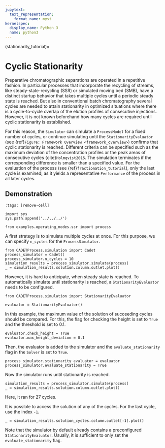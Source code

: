 ```yaml
---
jupytext:
  text_representation:
    format_name: myst
kernelspec:
  display_name: Python 3
  name: python3
---
```


(stationarity_tutorial)=
# Cyclic Stationarity
Preparative chromatographic separations are operated in a repetitive fashion.
In particular processes that incorporate the recycling of streams, like steady-state-recycling (SSR) or simulated moving bed (SMB), have a distinct startup behavior that takes multiple cycles until a periodic steady state is reached.
But also in conventional batch chromatography several cycles are needed to attain stationarity in optimized situations where there is a cycle-to-cycle overlap of the elution profiles of consecutive injections.
However, it is not known beforehand how many cycles are required until cyclic stationarity is established.

For this reason, the `Simulator` can simulate a `ProcessModel` for a fixed number of cycles, or continue simulating until the `StationarityEvaluator` (see {ref}`Figure: Framework Overview <framework_overview>`) confirms that cyclic stationarity is reached.
Different criteria can be specified such as the maximum deviation of the concentration profiles or the peak areas of consecutive cycles {cite}`Holmqvist2015`.
The simulation terminates if the corresponding difference is smaller than a specified value.
For the evaluation of the process (see {ref}`fractionation_tutorial`), only the last cycle is examined, as it yields a representative `Performance` of the process in all later cycles.

## Demonstration
<!-- To demonstrate this, a SSR process is considered (see {ref}`ssr`.) -->
```{code-cell} ipython3
:tags: [remove-cell]

import sys
sys.path.append('../../../')

from examples.operating_modes.ssr import process
```

A first strategy is to simulate multiple cycles at once.
For this purpose, we can specify `n_cycles` for the `ProcessSimulator`.

```{code-cell} ipython3
from CADETProcess.simulation import Cadet
process_simulator = Cadet()
process_simulator.n_cycles = 10
simulation_results = process_simulator.simulate(process)
_ = simulation_results.solution.column.outlet.plot()

```
However, it is hard to anticipate, when steady state is reached.
To automatically simulate until stationarity is reached, a `StationarityEvaluator` needs to be configured.

```{code-cell} ipython3
from CADETProcess.simulation import StationarityEvaluator

evaluator = StationarityEvaluator()
```

In this example, the maximum value of the solution of succeeding cycles should be compared. 
For this, the flag for checking the height is set to `True` and the threshold is set to $0.1$.

```{code-cell} ipython3
evaluator.check_height = True
evaluator.max_height_deviation = 0.1
```

Then, the evaluator is added to the simulator and the `evaluate_stationarity` flag in the `Solver` is set to `True`.

```{code-cell} ipython3
process_simulator.stationarity_evaluator = evaluator
process_simulator.evaluate_stationarity = True
```

Now the simulator runs until stationarity is reached.
```{code-cell} ipython3
simulation_results = process_simulator.simulate(process)
_ = simulation_results.solution.column.outlet.plot()
```

Here, it ran for 27 cycles.

It is possible to access the solution of any of the cycles.
For the last cycle, use the index `-1`.

```{code-cell} ipython3
_ = simulation_results.solution_cycles.column.outlet[-1].plot()
```

Note that the simulator by default already contains a preconfigured `StationarityEvaluator`.
Usually, it is sufficient to only set the `evaluate_stationarity` flag.

